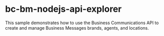 # bc-bm-nodejs-api-explorer
This sample demonstrates how to use the Business Communications API to create and manage Business Messages brands, agents, and locations.
